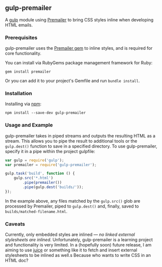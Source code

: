 ## gulp-premailer

A [gulp](https://github.com/gulpjs/gulp) module using [Premailer](http://premailer.dialect.ca) to bring CSS styles inline when developing HTML emails.

### Prerequisites

gulp-premailer uses the [Premailer gem](https://github.com/premailer/premailer/) to inline styles, and is required for core functionality.

You can install via RubyGems package management framework for Ruby:

```
gem install premailer
```

Or you can add it to your project's Gemfile and run `bundle install`.

### Installation

Installing via [npm](https://www.npmjs.org/package/gulp-premailer):

```
npm install --save-dev gulp-premailer
```

### Usage and Example

gulp-premailer takes in piped streams and outputs the resulting HTML as a stream. This allows you to pipe the result to additional tools or the `gulp.dest()` function to save in a specified directory. To use gulp-premailer, specify it in a pipe within the project gulpfile:

```javascript
var gulp = require('gulp');
var premailer = require('gulp-premailer');

gulp.task('build', function () {
	gulp.src('*.html')
		.pipe(premailer())
		.pipe(gulp.dest('builds/'));
});
```

In the example above, any files matched by the `gulp.src()` glob are processed by Premailer, piped to `gulp.dest()` and, finally, saved to `builds/matched-filename.html`.

### Caveats

Currently, only embedded styles are inlined &mdash; _no linked external stylesheets are inlined_. Unfortunately, gulp-premailer is a learning project and functionality is very limited. In a (hopefully soon) future release, I am aiming to use [juice](https://github.com/LearnBoost/juice) or something like it to fetch and insert external stylesheets to be inlined as well.s Because who wants to write CSS in an HTML doc?
